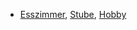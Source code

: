 * [Esszimmer](../Esszimmer), [Stube](../Stube), [Hobby](https://steffiland.github.io/wiki/assets/static/putzplan/flylady.html#Hobby)
<!--stackedit_data:
eyJoaXN0b3J5IjpbLTE2MDkyMTMyMl19
-->